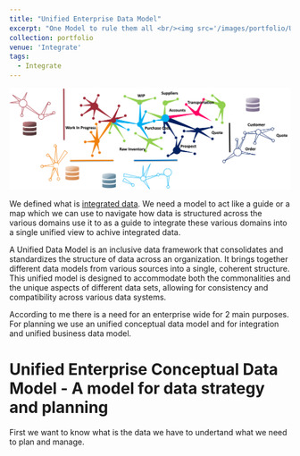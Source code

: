 ```yaml
---
title: "Unified Enterprise Data Model"
excerpt: "One Model to rule them all <br/><img src='/images/portfolio/UnifiedDataModel.png'>"
collection: portfolio
venue: 'Integrate'
tags:
  - Integrate
---
```


<img width="612" alt="image" src="/images/portfolio/UnifiedDataModel.png">

We defined what is [integrated data](https://nuneskris.github.io/portfolio/1-1-2IntegratedData/). We need a model to act like a guide or a map which we can use to navigate how data is structured across the various domains use it to as a guide to integrate these various domains into a single unified view to achive integrated data.

A Unified Data Model is an inclusive data framework that consolidates and standardizes the structure of data across an organization. It brings together different data models from various sources into a single, coherent structure. This unified model is designed to accommodate both the commonalities and the unique aspects of different data sets, allowing for consistency and compatibility across various data systems.

According to me there is a need for an enterprise wide for 2 main purposes. For planning we use an unified conceptual data model and for integration and unified business data model.

# Unified Enterprise Conceptual Data Model - A model for data strategy and planning
First we want to know what is the data we have to undertand what we need to plan and manage.

